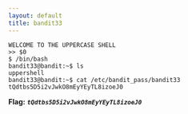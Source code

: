 ```yaml
---
layout: default
title: bandit33
---
```





```
WELCOME TO THE UPPERCASE SHELL
>> $0
$ /bin/bash
bandit33@bandit:~$ ls
uppershell
bandit33@bandit:~$ cat /etc/bandit_pass/bandit33
tQdtbs5D5i2vJwkO8mEyYEyTL8izoeJ0
```

**Flag:** ***`tQdtbs5D5i2vJwkO8mEyYEyTL8izoeJ0`*** 

